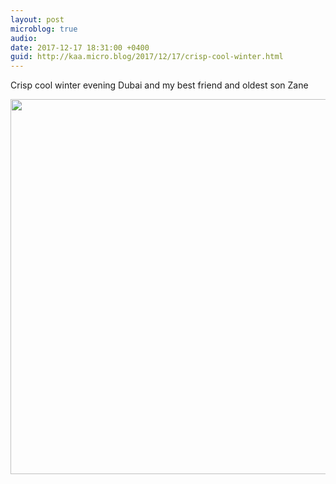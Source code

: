 ```yaml
---
layout: post
microblog: true
audio: 
date: 2017-12-17 18:31:00 +0400
guid: http://kaa.micro.blog/2017/12/17/crisp-cool-winter.html
---
```

Crisp cool winter evening Dubai and my best friend and oldest son Zane

<img src="https://www.kaa.bz/uploads/2018/1c8ebf5d3e.jpg" width="600" height="600" />

